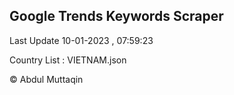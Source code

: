 

## Google Trends Keywords Scraper 
 
Last Update 10-01-2023 , 07:59:23

Country List :
VIETNAM.json



© Abdul Muttaqin 
